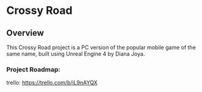 # Crossy Road

## Overview

This Crossy Road project is a PC version of the popular mobile game of the same name, built using Unreal Engine 4 by Diana Joya.

### Project Roadmap:

trello: https://trello.com/b/jL9nAYQX
